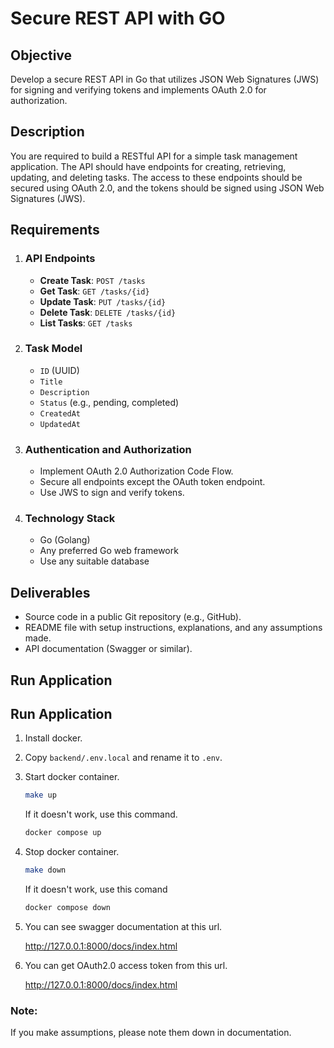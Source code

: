 # Secure REST API with GO

## Objective
Develop a secure REST API in Go that utilizes JSON Web Signatures (JWS) for signing and verifying tokens and implements OAuth 2.0 for authorization.

## Description
You are required to build a RESTful API for a simple task management application. The API should have endpoints for creating, retrieving, updating, and deleting tasks. The access to these endpoints should be secured using OAuth 2.0, and the tokens should be signed using JSON Web Signatures (JWS).

## Requirements
1. ### API Endpoints
    - **Create Task**: `POST /tasks`
    - **Get Task**: `GET /tasks/{id}`
    - **Update Task**: `PUT /tasks/{id}`
    - **Delete Task**: `DELETE /tasks/{id}`
    - **List Tasks**: `GET /tasks`
2. ### Task Model 
    - `ID` (UUID)
    - `Title`
    - `Description`
    - `Status` (e.g., pending, completed)
    - `CreatedAt`
    - `UpdatedAt`
3. ### Authentication and Authorization
    - Implement OAuth 2.0 Authorization Code Flow.
    - Secure all endpoints except the OAuth token endpoint.
    - Use JWS to sign and verify tokens.
4. ### Technology Stack
    - Go (Golang)
    - Any preferred Go web framework
    - Use any suitable database

## Deliverables
- Source code in a public Git repository (e.g., GitHub).
- README file with setup instructions, explanations, and any assumptions made.
- API documentation (Swagger or similar).

## Run Application
## Run Application
1. Install docker.
2. Copy `backend/.env.local` and rename it to `.env`.
3. Start docker container.

    ```bash
    make up
    ```

    If it doesn't work, use this command.

    ```bash
    docker compose up
    ```

4. Stop docker container.

    ```bash
    make down
    ```

    If it doesn't work, use this comand

    ```bash
    docker compose down
    ```
5. You can see swagger documentation at this url.

    <http://127.0.0.1:8000/docs/index.html>

6. You can get OAuth2.0 access token from this url.

    <http://127.0.0.1:8000/docs/index.html>

### Note:
If you make assumptions, please note them down in documentation.